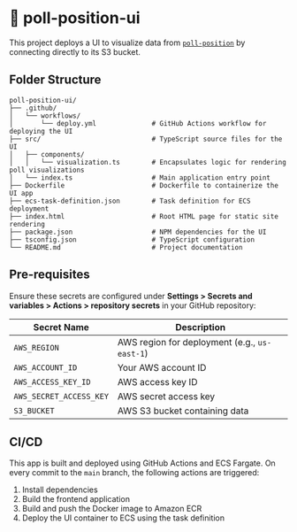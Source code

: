 # 🏈 poll-position-ui

This project deploys a UI to visualize data from [`poll-position`](`https://www.github.com/reedmarkham/poll-position) by connecting directly to its S3 bucket.

## Folder Structure

```
poll-position-ui/
├── .github/
│   └── workflows/
│       └── deploy.yml              # GitHub Actions workflow for deploying the UI
├── src/                            # TypeScript source files for the UI
│   ├── components/
│   │   └── visualization.ts        # Encapsulates logic for rendering poll visualizations
│   └── index.ts                    # Main application entry point
├── Dockerfile                      # Dockerfile to containerize the UI app
├── ecs-task-definition.json        # Task definition for ECS deployment
├── index.html                      # Root HTML page for static site rendering
├── package.json                    # NPM dependencies for the UI
├── tsconfig.json                   # TypeScript configuration
└── README.md                       # Project documentation
```

## Pre-requisites

Ensure these secrets are configured under **Settings > Secrets and variables > Actions > repository secrets** in your GitHub repository:

| Secret Name           | Description                                       |
|-----------------------|---------------------------------------------------|
| `AWS_REGION`          | AWS region for deployment (e.g., `us-east-1`)     |
| `AWS_ACCOUNT_ID`      | Your AWS account ID                               |
| `AWS_ACCESS_KEY_ID`   | AWS access key ID                                 |
| `AWS_SECRET_ACCESS_KEY` | AWS secret access key                           |
| `S3_BUCKET`  | AWS S3 bucket containing data |

## CI/CD

This app is built and deployed using GitHub Actions and ECS Fargate. On every commit to the `main` branch, the following actions are triggered:

1. Install dependencies
2. Build the frontend application
3. Build and push the Docker image to Amazon ECR
4. Deploy the UI container to ECS using the task definition